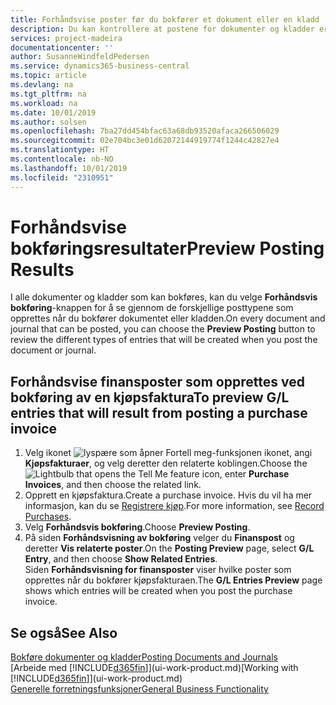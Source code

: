 ```yaml
---
title: Forhåndsvise poster før du bokfører et dokument eller en kladd | Microsoft-dokumentasjon
description: Du kan kontrollere at postene for dokumenter og kladder er nøyaktige, før du bokfører dem i Finans.
services: project-madeira
documentationcenter: ''
author: SusanneWindfeldPedersen
ms.service: dynamics365-business-central
ms.topic: article
ms.devlang: na
ms.tgt_pltfrm: na
ms.workload: na
ms.date: 10/01/2019
ms.author: solsen
ms.openlocfilehash: 7ba27dd454bfac63a68db93520afaca266506029
ms.sourcegitcommit: 02e704bc3e01d62072144919774f1244c42827e4
ms.translationtype: HT
ms.contentlocale: nb-NO
ms.lasthandoff: 10/01/2019
ms.locfileid: "2310951"
---
```

# <a name="preview-posting-results"></a><span data-ttu-id="a112c-103">Forhåndsvise bokføringsresultater</span><span class="sxs-lookup"><span data-stu-id="a112c-103">Preview Posting Results</span></span>
<span data-ttu-id="a112c-104">I alle dokumenter og kladder som kan bokføres, kan du velge **Forhåndsvis bokføring**-knappen for å se gjennom de forskjellige posttypene som opprettes når du bokfører dokumentet eller kladden.</span><span class="sxs-lookup"><span data-stu-id="a112c-104">On every document and journal that can be posted, you can choose the **Preview Posting** button to review the different types of entries that will be created when you post the document or journal.</span></span>

## <a name="to-preview-gl-entries-that-will-result-from-posting-a-purchase-invoice"></a><span data-ttu-id="a112c-105">Forhåndsvise finansposter som opprettes ved bokføring av en kjøpsfaktura</span><span class="sxs-lookup"><span data-stu-id="a112c-105">To preview G/L entries that will result from posting a purchase invoice</span></span>
1. <span data-ttu-id="a112c-106">Velg ikonet ![lyspære som åpner Fortell meg-funksjonen](media/ui-search/search_small.png "Fortell hva du vil gjøre") ikonet, angi **Kjøpsfakturaer**, og velg deretter den relaterte koblingen.</span><span class="sxs-lookup"><span data-stu-id="a112c-106">Choose the ![Lightbulb that opens the Tell Me feature](media/ui-search/search_small.png "Tell me what you want to do") icon, enter **Purchase Invoices**, and then choose the related link.</span></span>
2. <span data-ttu-id="a112c-107">Opprett en kjøpsfaktura.</span><span class="sxs-lookup"><span data-stu-id="a112c-107">Create a purchase invoice.</span></span> <span data-ttu-id="a112c-108">Hvis du vil ha mer informasjon, kan du se [Registrere kjøp](purchasing-how-record-purchases.md).</span><span class="sxs-lookup"><span data-stu-id="a112c-108">For more information, see [Record Purchases](purchasing-how-record-purchases.md).</span></span>
3. <span data-ttu-id="a112c-109">Velg **Forhåndsvis bokføring**.</span><span class="sxs-lookup"><span data-stu-id="a112c-109">Choose **Preview Posting**.</span></span>
4. <span data-ttu-id="a112c-110">På siden **Forhåndsvisning av bokføring** velger du **Finanspost** og deretter **Vis relaterte poster**.</span><span class="sxs-lookup"><span data-stu-id="a112c-110">On the **Posting Preview** page, select **G/L Entry**, and then choose **Show Related Entries**.</span></span>  
   <span data-ttu-id="a112c-111">Siden **Forhåndsvisning for finansposter** viser hvilke poster som opprettes når du bokfører kjøpsfakturaen.</span><span class="sxs-lookup"><span data-stu-id="a112c-111">The **G/L Entries Preview** page shows which entries will be created when you post the purchase invoice.</span></span>

## <a name="see-also"></a><span data-ttu-id="a112c-112">Se også</span><span class="sxs-lookup"><span data-stu-id="a112c-112">See Also</span></span>
[<span data-ttu-id="a112c-113">Bokføre dokumenter og kladder</span><span class="sxs-lookup"><span data-stu-id="a112c-113">Posting Documents and Journals</span></span>](ui-post-documents-journals.md)  
<span data-ttu-id="a112c-114">[Arbeide med [!INCLUDE[d365fin](includes/d365fin_md.md)]](ui-work-product.md)</span><span class="sxs-lookup"><span data-stu-id="a112c-114">[Working with [!INCLUDE[d365fin](includes/d365fin_md.md)]](ui-work-product.md)</span></span>  
[<span data-ttu-id="a112c-115">Generelle forretningsfunksjoner</span><span class="sxs-lookup"><span data-stu-id="a112c-115">General Business Functionality</span></span>](ui-across-business-areas.md)
